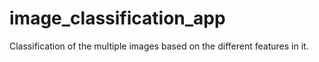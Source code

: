 # image_classification_app
Classification of the multiple images based on the different features in it.
